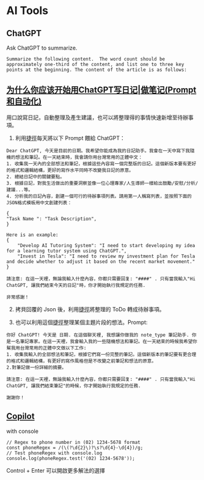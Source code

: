 # AI Tools

## ChatGPT

Ask ChatGPT to summarize.

```
Summarize the following content.  The word count should be approximately one-third of the content, and list one to three key points at the beginning. The content of the article is as follows:
```

## [为什么你应该开始用ChatGPT写日记|做笔记(Prompt和自动化)](youtube.com/watch?v=ZRv0Z-M7NqM)

用口說寫日記，自動整理及產生建議，也可以將整理得的事情快速新增至待辦事項。

1. 利用[捷徑](https://www.icloud.com/shortcuts/cf494229af644cbcafa849a32bcf689f)每天將以下 Prompt 餵給 ChatGPT：

```
Dear ChatGPT, 今天是目前的日期。我希望你能成為我的日記助手。我會在一天中寫下我隨機的想法和筆記。在一天結束時，我會請你用台灣常用的正體中文：
1. 收集我一天內的全部想法和筆記，根據這些內容寫一個完整版的日記。這個新版本要有更好的格式和邏輯結構，更好的寫作水平同時不改變我日記的原意。
2. 總結日記中的關鍵要點。
3. 根據日記，對我生活做出的重要洞察並像一位心理專家/人生導師一樣給出鼓勵/安慰/分析/建議...等。
4. 分析我的日記內容，創建一個可行的待辦事項列表。請用第一人稱寫列表，並按照下面的JSON格式模板用中文創建列表：

{
"Task Name ": "Task Description",
}

Here is an example:
{
    "Develop AI Tutoring System": "I need to start developing my idea for a learning tutor system using ChatGPT.",
    "Invest in Tesla": "I need to review my investment plan for Tesla and decide whether to adjust it based on the recent market movement."
}

請注意: 在這一天裡，無論我輸入什麼內容，你都只需要回复: "####" . 只有當我輸入"Hi ChatGPT, 讓我們結束今天的日記"時，你才開始執行我規定的任務. 

非常感謝！
```
2. 拷貝回覆的 Json 後，利用[捷徑](https://www.icloud.com/shortcuts/39cedb44d34d4ba2b9f443165e0f13d0)將整理的 ToDo 轉成待辦事項。

3. 也可以利用這個[捷徑](https://www.icloud.com/shortcuts/8bea29c506a848eabd89080bcd0b78d2)整理某個主題片段的想法。Prompt: 

```
你好 ChatGPT! 今天是 日期. 在這個聊天裡, 我想讓你做我的 note_type 筆記助手. 你是一名筆記專家。在這一天裡，我會輸入我的一些隨機想法和筆記。在一天結束的時候我希望你幫我用台灣常用的正體中文做以下工作: 
1. 收集我輸入的全部想法和筆記，根據它們寫一份完整的筆記。這個新版本的筆記要有更合理的格式和邏輯結構，有更好的寫作風格但是不改變之前筆記和想法的原意。
2.對筆記做一份詳細的摘要。

請注意: 在這一天裡，無論我輸入什麼內容，你都只需要回复: "####" . 只有當我輸入"Hi ChatGPT, 讓我們結束筆記"的時候，你才開始執行我規定的任務. 

謝謝你！
```








## [Copilot](https://www.youtube.com/watch?v=Fi3AJZZregI)

with console

```
// Regex to phone number in (02) 1234-5678 format
const phoneRegex = /(\(?\d{2}\)?\s?\d{4}-\d{4})/g;
// Test phoneRegex with console.log
console.log(phoneRegex.test('(02) 1234-5678'));
```

Control + Enter 可以開啟更多解法的選擇

